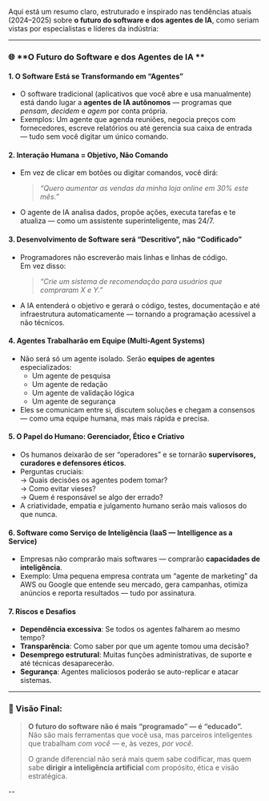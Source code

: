 Aqui está um resumo claro, estruturado e inspirado nas tendências atuais (2024–2025) sobre **o futuro do software e dos agentes de IA**, como seriam vistas por especialistas e líderes da indústria:

---

### 🌐 **O Futuro do Software e dos Agentes de IA **

#### 1. **O Software Está se Transformando em “Agentes”**

-   O software tradicional (aplicativos que você abre e usa manualmente) está dando lugar a **agentes de IA autônomos** — programas que _pensam_, _decidem_ e _agem_ por conta própria.
-   Exemplos: Um agente que agenda reuniões, negocia preços com fornecedores, escreve relatórios ou até gerencia sua caixa de entrada — tudo sem você digitar um único comando.

#### 2. **Interação Humana = Objetivo, Não Comando**

-   Em vez de clicar em botões ou digitar comandos, você dirá:
    > _“Quero aumentar as vendas da minha loja online em 30% este mês.”_
-   O agente de IA analisa dados, propõe ações, executa tarefas e te atualiza — como um assistente superinteligente, mas 24/7.

#### 3. **Desenvolvimento de Software será “Descritivo”, não “Codificado”**

-   Programadores não escreverão mais linhas e linhas de código.  
    Em vez disso:
    > _“Crie um sistema de recomendação para usuários que compraram X e Y.”_
-   A IA entenderá o objetivo e gerará o código, testes, documentação e até infraestrutura automaticamente — tornando a programação acessível a não técnicos.

#### 4. **Agentes Trabalharão em Equipe (Multi-Agent Systems)**

-   Não será só um agente isolado. Serão **equipes de agentes** especializados:
    -   Um agente de pesquisa
    -   Um agente de redação
    -   Um agente de validação lógica
    -   Um agente de segurança
-   Eles se comunicam entre si, discutem soluções e chegam a consensos — como uma equipe humana, mas mais rápida e precisa.

#### 5. **O Papel do Humano: Gerenciador, Ético e Criativo**

-   Os humanos deixarão de ser “operadores” e se tornarão **supervisores, curadores e defensores éticos**.
-   Perguntas cruciais:  
    → Quais decisões os agentes podem tomar?  
    → Como evitar vieses?  
    → Quem é responsável se algo der errado?
-   A criatividade, empatia e julgamento humano serão mais valiosos do que nunca.

#### 6. **Software como Serviço de Inteligência (IaaS — Intelligence as a Service)**

-   Empresas não comprarão mais softwares — comprarão **capacidades de inteligência**.
-   Exemplo: Uma pequena empresa contrata um “agente de marketing” da AWS ou Google que entende seu mercado, gera campanhas, otimiza anúncios e reporta resultados — tudo por assinatura.

#### 7. **Riscos e Desafios**

-   **Dependência excessiva**: Se todos os agentes falharem ao mesmo tempo?
-   **Transparência**: Como saber por que um agente tomou uma decisão?
-   **Desemprego estrutural**: Muitas funções administrativas, de suporte e até técnicas desaparecerão.
-   **Segurança**: Agentes maliciosos poderão se auto-replicar e atacar sistemas.

---

### 🔮 Visão Final:

> **O futuro do software não é mais “programado” — é “educado”.**  
> Não são mais ferramentas que você usa, mas parceiros inteligentes que trabalham _com você_ — e, às vezes, _por você_.
>
> O grande diferencial não será mais quem sabe codificar, mas quem sabe **dirigir a inteligência artificial** com propósito, ética e visão estratégica.

--
